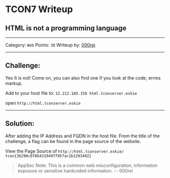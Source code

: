 # TCON7 Writeup
## HTML is not a programming language

---

Category: `Web`
Points: `30`
Writeup by: [000rei](https://github.com/0000rei)

---

## Challenge: 

Yes It is not! Come on, you can also find one if you look at the code, errms markup.

Add to your host file to: `13.212.185.158 html.tconserver.eskie`

open `http://html.tconserver.eskie`

---

## Solution:

After adding the IP Address and FQDN in the host file.
From the title of the challenge, a flag can be found in the page source of the website.

View the Page Source of `http://html.tconserver.eskie/`
`tcon{3b290c0f864319497f957ac1b1293492}`

> AppSec Note: This is a common web misconfiguration, information exposure or sensitive hardcoded information. 
> -- 000rei